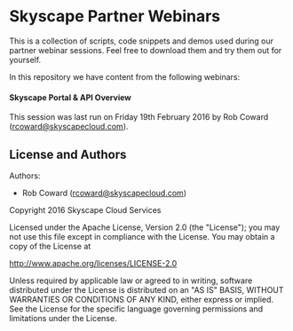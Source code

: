 # Skyscape Partner Webinars
This is a collection of scripts, code snippets and demos used during our partner webinar sessions. Feel free to download them and try them out for yourself.

In this repository we have content from the following webinars:

#### Skyscape Portal & API Overview
This session was last run on Friday 19th February 2016 by Rob Coward (rcoward@skyscapecloud.com).

License and Authors
-------------------
Authors:
  * Rob Coward (rcoward@skyscapecloud.com)

Copyright 2016 Skyscape Cloud Services

Licensed under the Apache License, Version 2.0 (the "License"); you may not use this file except in compliance with the License. You may obtain a copy of the License at

http://www.apache.org/licenses/LICENSE-2.0

Unless required by applicable law or agreed to in writing, software distributed under the License is distributed on an "AS IS" BASIS, WITHOUT WARRANTIES OR CONDITIONS OF ANY KIND, either express or implied. See the License for the specific language governing permissions and limitations under the License.
